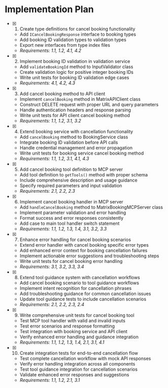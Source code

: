 # Implementation Plan

- [x] 1. Create type definitions for cancel booking functionality
  - Add `ICancelBookingResponse` interface to booking types
  - Add booking ID validation types to validation types
  - Export new interfaces from type index files
  - _Requirements: 1.1, 1.2, 4.1, 4.2_

- [x] 2. Implement booking ID validation in validation service
  - Add `validateBookingId` method to InputValidator class
  - Create validation logic for positive integer booking IDs
  - Write unit tests for booking ID validation edge cases
  - _Requirements: 4.1, 4.2, 4.3_

- [x] 3. Add cancel booking method to API client
  - Implement `cancelBooking` method in MatrixAPIClient class
  - Construct DELETE request with proper URL and query parameters
  - Handle authentication headers and response parsing
  - Write unit tests for API client cancel booking method
  - _Requirements: 1.1, 1.2, 3.1, 3.2_

- [x] 4. Extend booking service with cancellation functionality
  - Add `cancelBooking` method to BookingService class
  - Integrate booking ID validation before API calls
  - Handle credential management and error propagation
  - Write unit tests for booking service cancel booking method
  - _Requirements: 1.1, 1.2, 3.1, 4.1, 4.3_

- [x] 5. Add cancel booking tool definition to MCP server
  - Add tool definition to `getTools()` method with proper schema
  - Include comprehensive description and usage guidance
  - Specify required parameters and input validation
  - _Requirements: 2.1, 2.2, 2.3_

- [x] 6. Implement cancel booking handler in MCP server
  - Add `handleCancelBooking` method to MatrixBookingMCPServer class
  - Implement parameter validation and error handling
  - Format success and error responses consistently
  - Add case to main tool handler switch statement
  - _Requirements: 1.1, 1.2, 1.3, 1.4, 3.1, 3.2, 3.3_

- [x] 7. Enhance error handling for cancel booking scenarios
  - Extend error handler with cancel booking specific error types
  - Add enhanced error context for booking cancellation failures
  - Implement actionable error suggestions and troubleshooting steps
  - Write unit tests for cancel booking error handling
  - _Requirements: 3.1, 3.2, 3.3, 3.4_

- [x] 8. Extend tool guidance system with cancellation workflows
  - Add cancel booking scenario to tool guidance workflows
  - Implement intent recognition for cancellation phrases
  - Add troubleshooting guidance for common cancellation issues
  - Update tool guidance tests to include cancellation scenarios
  - _Requirements: 2.1, 2.2, 2.3, 2.4_

- [x] 9. Write comprehensive unit tests for cancel booking tool
  - Test MCP tool handler with valid and invalid inputs
  - Test error scenarios and response formatting
  - Test integration with booking service and API client
  - Verify enhanced error handling and guidance integration
  - _Requirements: 1.1, 1.2, 1.3, 1.4, 2.1, 3.1, 4.1_

- [x] 10. Create integration tests for end-to-end cancellation flow
  - Test complete cancellation workflow with mock API responses
  - Verify error handling integration across all components
  - Test tool guidance integration for cancellation scenarios
  - Validate enhanced error responses and suggestions
  - _Requirements: 1.1, 1.2, 2.1, 3.1_
